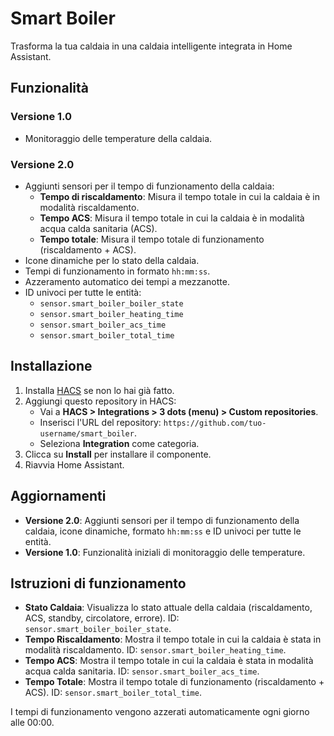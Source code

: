# Smart Boiler

Trasforma la tua caldaia in una caldaia intelligente integrata in Home Assistant.

## Funzionalità

### Versione 1.0
- Monitoraggio delle temperature della caldaia.

### Versione 2.0
- Aggiunti sensori per il tempo di funzionamento della caldaia:
  - **Tempo di riscaldamento**: Misura il tempo totale in cui la caldaia è in modalità riscaldamento.
  - **Tempo ACS**: Misura il tempo totale in cui la caldaia è in modalità acqua calda sanitaria (ACS).
  - **Tempo totale**: Misura il tempo totale di funzionamento (riscaldamento + ACS).
- Icone dinamiche per lo stato della caldaia.
- Tempi di funzionamento in formato `hh:mm:ss`.
- Azzeramento automatico dei tempi a mezzanotte.
- ID univoci per tutte le entità:
  - `sensor.smart_boiler_boiler_state`
  - `sensor.smart_boiler_heating_time`
  - `sensor.smart_boiler_acs_time`
  - `sensor.smart_boiler_total_time`

## Installazione
1. Installa [HACS](https://hacs.xyz) se non lo hai già fatto.
2. Aggiungi questo repository in HACS:
   - Vai a **HACS > Integrations > 3 dots (menu) > Custom repositories**.
   - Inserisci l'URL del repository: `https://github.com/tuo-username/smart_boiler`.
   - Seleziona **Integration** come categoria.
3. Clicca su **Install** per installare il componente.
4. Riavvia Home Assistant.

## Aggiornamenti
- **Versione 2.0**: Aggiunti sensori per il tempo di funzionamento della caldaia, icone dinamiche, formato `hh:mm:ss` e ID univoci per tutte le entità.
- **Versione 1.0**: Funzionalità iniziali di monitoraggio delle temperature.

## Istruzioni di funzionamento
- **Stato Caldaia**: Visualizza lo stato attuale della caldaia (riscaldamento, ACS, standby, circolatore, errore). ID: `sensor.smart_boiler_boiler_state`.
- **Tempo Riscaldamento**: Mostra il tempo totale in cui la caldaia è stata in modalità riscaldamento. ID: `sensor.smart_boiler_heating_time`.
- **Tempo ACS**: Mostra il tempo totale in cui la caldaia è stata in modalità acqua calda sanitaria. ID: `sensor.smart_boiler_acs_time`.
- **Tempo Totale**: Mostra il tempo totale di funzionamento (riscaldamento + ACS). ID: `sensor.smart_boiler_total_time`.

I tempi di funzionamento vengono azzerati automaticamente ogni giorno alle 00:00.

